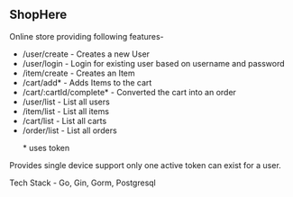 <h2>ShopHere</h2>

<p>Online store providing following features-</p>

<ul>
<li>/user/create - Creates a new User</li>
<li>/user/login - Login for existing user based on username and
password</li>
<li>/item/create - Creates an Item</li>
<li>/cart/add* - Adds Items to the cart</li>
<li>/cart/:cartId/complete* - Converted the cart into an order</li>
<li>/user/list - List all users</li>
<li>/item/list - List all items</li>
<li>/cart/list - List all carts</li>
<li>/order/list - List all orders</li>
<p>* uses token</p>
</ul>

Provides single device support only one active token can exist for a user.

Tech Stack - Go, Gin, Gorm, Postgresql